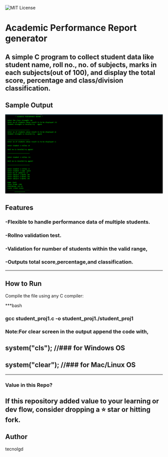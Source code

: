 ![MIT License](https://img.shields.io/github/license/tecnolgd/ACADEMIC-PERFORMANCE_GEN?style=flat)


# Academic Performance  Report generator


A simple C program to collect student data like student name, roll no., no. of subjects, marks in each subjects(out of 100), and display the total score, percentage and  class/division classification.
--------------
##  Sample Output

![Sample Output](output_screenshots/academic_report_output.png)


## Features
### -Flexible to handle performance data of multiple students.
### -Rollno validation test.
### -Validation for number of students  within the valid range,
### -Outputs **total score**,**percentage**,and **classification**.
--------------

## How to Run
Compile the file using any C compiler:

***bash

### gcc student_proj1.c -o student_proj1./student_proj1

### Note:For clear screen in the output append the code with,
## system("cls");     //### for Windows OS
## system("clear");   //### for Mac/Linux OS
--------------
### Value in this Repo?
If this repository added value to your learning or dev flow, consider dropping a **⭐ star** or hitting **fork**.
--------------

## Author
tecnolgd